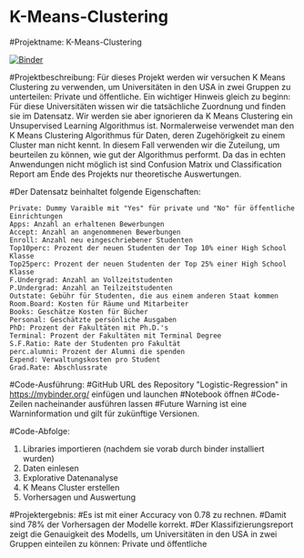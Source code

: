 # K-Means-Clustering

#Projektname: K-Means-Clustering

[![Binder](https://mybinder.org/badge_logo.svg)](https://mybinder.org/v2/gh/Lara-167/K-Means-Clustering/HEAD)

#Projektbeschreibung: Für dieses Projekt werden wir versuchen K Means Clustering zu verwenden, um Universitäten in den USA in zwei Gruppen zu unterteilen: Private und öffentliche.
Ein wichtiger Hinweis gleich zu beginn: Für diese Universitäten wissen wir die tatsächliche Zuordnung und finden sie im Datensatz. Wir werden sie aber ignorieren da K Means Clustering ein Unsupervised Learning Algorithmus ist. Normalerweise verwendet man den K Means Clustering Algorithmus für Daten, deren Zugehörigkeit zu einem Cluster man nicht kennt. In diesem Fall verwenden wir die Zuteilung, um beurteilen zu können, wie gut der Algorithmus performt. Da das in echten Anwendungen nicht möglich ist sind Confusion Matrix und Classification Report am Ende des Projekts nur theoretische Auswertungen.

#Der Datensatz beinhaltet folgende Eigenschaften:

    Private: Dummy Varaible mit "Yes" für private und "No" für öffentliche Einrichtungen
    Apps: Anzahl an erhaltenen Bewerbungen
    Accept: Anzahl an angenommenen Bewerbungen
    Enroll: Anzahl neu eingeschriebener Studenten
    Top10perc: Prozent der neuen Studenten der Top 10% einer High School Klasse
    Top25perc: Prozent der neuen Studenten der Top 25% einer High School Klasse
    F.Undergrad: Anzahl an Vollzeitstudenten
    P.Undergrad: Anzahl an Teilzeitstudenten
    Outstate: Gebühr für Studenten, die aus einem anderen Staat kommen
    Room.Board: Kosten für Räume und Mitarbeiter
    Books: Geschätze Kosten für Bücher
    Personal: Geschätzte persönliche Ausgaben
    PhD: Prozent der Fakultäten mit Ph.D.'s
    Terminal: Prozent der Fakultäten mit Terminal Degree
    S.F.Ratio: Rate der Studenten pro Fakultät
    perc.alumni: Prozent der Alumni die spenden
    Expend: Verwaltungskosten pro Student
    Grad.Rate: Abschlussrate

#Code-Ausführung: #GitHub URL des Repository "Logistic-Regression" in https://mybinder.org/ einfügen und launchen 
#Notebook öffnen 
#Code-Zeilen nacheinander ausführen lassen 
#Future Warning ist eine Warninformation und gilt für zukünftige Versionen.

#Code-Abfolge: 
1. Libraries importieren (nachdem sie vorab durch binder installiert wurden)
2. Daten einlesen
3. Explorative Datenanalyse
4. K Means Cluster erstellen
5. Vorhersagen und Auswertung

#Projektergebnis: 
#Es ist mit einer Accuracy von 0.78 zu rechnen. #Damit sind 78% der Vorhersagen der Modelle korrekt. 
#Der Klassifizierungsreport zeigt die Genauigkeit des Modells, um Universitäten in den USA in zwei Gruppen einteilen zu können: Private und öffentliche
